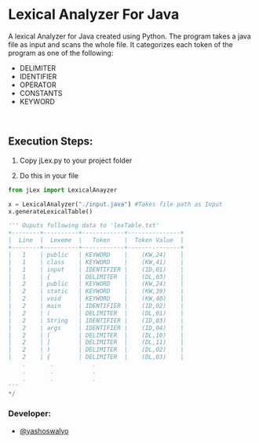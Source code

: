 # Lexical Analyzer For Java
A lexical Analyzer for Java created using Python. The program takes a java file as input and scans the whole file. It categorizes each token of the program as one of the following:

- DELIMITER
- IDENTIFIER
- OPERATOR
- CONSTANTS
- KEYWORD
<br>

## Execution Steps:
1. Copy jLex.py to your project folder

2. Do this in your file
```python
from jLex import LexicalAnayzer

x = LexicalAnalyzer("./input.java") #Takes file path as Input
x.generateLexicalTable() 

''' Ouputs following data to 'lexTable.txt'
+--------+----------+------------+---------------+
|  Line  |  Lexeme  |   Token    |  Token Value  |
+--------+----------+------------+---------------+
|   1    | public   | KEYWORD    |    (KW,24)    |
|   1    | class    | KEYWORD    |    (KW,41)    |
|   1    | input    | IDENTIFIER |    (ID,01)    |
|   1    | {        | DELIMITER  |    (DL,03)    |
|   2    | public   | KEYWORD    |    (KW,24)    |
|   2    | static   | KEYWORD    |    (KW,39)    |
|   2    | void     | KEYWORD    |    (KW,40)    |
|   2    | main     | IDENTIFIER |    (ID,02)    |
|   2    | (        | DELIMITER  |    (DL,01)    |
|   2    | String   | IDENTIFIER |    (ID,03)    |
|   2    | args     | IDENTIFIER |    (ID,04)    |
|   2    | [        | DELIMITER  |    (DL,10)    |
|   2    | ]        | DELIMITER  |    (DL,11)    |
|   2    | )        | DELIMITER  |    (DL,02)    |
|   2    | {        | DELIMITER  |    (DL,03)    |
	.		.			.
	.		.			.
	.		.			.
'''
*/
```

### Developer:
- <a href="https://github.com/yashoswalyo">@yashoswalyo </a>
